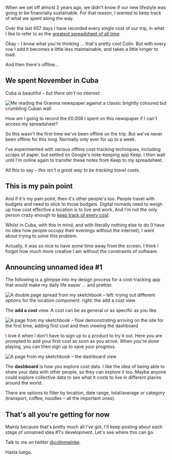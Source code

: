 When we set off almost 2 years ago, we didn't know if
our new lifestyle was going to be financially
sustainable. For that reason, I wanted to keep track of
what we spent along the way.

Over the last 657 days I have recorded every single cost of
our trip, in what I like to refer to as the [greatest
spreadsheet of all time](https://docs.google.com/spreadsheets/d/105Gj-PjuYujC-jr11yRII3QBdbLDnr1y3x_pZ4NwhiQ/edit?usp=sharing).

Okay – I know what you're thinking ... that's pretty cool
Colin. But with every row I add it becomes a little less
maintainable, and takes a little longer to load.

And then there's offline...

## We spent November in Cuba

Cuba is beautiful – *but there ain't no internet*.

![Me reading the Granma newspaper against a classic brightly
coloured but crumbling Cuban wall](/images/post/track-your-travel-costs-baracoa-granma.jpg)

How am I going to record the £0.008 I spent on this
newspaper if I can't access my spreadsheet?

So this wasn't the first time we've been offline on the trip.
But we've never been offline for this long. Normally only ever
for up to a week.

I've experimented with various offline cost-tracking
techniques, including scraps of paper, but settled on Google's
note-keeping app Keep. I then wait until I'm online again to
transfer these notes from Keep to my spreadsheet.

All this to say – *this isn't a great way to be tracking
travel costs*.

## This is my pain point

And if it's my pain point, then it's other people's too. People
travel with budgets and need to stick to those budgets.
Digital nomads need to weigh up how cost effective a location
is to live and work. And I'm not the only person crazy enough
to [keep track of every cost](http://www.neverendingfootsteps.com/2016/02/16/how-much-does-it-cost-to-travel-the-world-for-a-year-my-2015-expenses).

Whilst in Cuba, with this in mind, and with literally nothing
else to do (I have no idea how people occupy their evenings
without the internet), I went about trying to solve this
problem.

Actually, it was so nice to have some time away from the
screen. I think I forgot how much more creative I am without
the constraints of software.

## Announcing unnamed idea #1

The following is a glimpse into my design process for
a cost-tracking app that would make my daily life easier ...
and prettier.

![A double page spread from my sketchbook – left: trying out
different options for the location component. right: the add a
cost view](/images/post/track-your-travel-costs-add-a-cost.jpg)

The **add a cost** view. A cost can be as general or as
specific as you like.

![A page from my sketchbook – flow demonstrating arriving on
the site for the first time, adding first cost and then
viewing the dashboard](/images/post/track-your-travel-costs-workflow.jpg)

I love it when I don't have to sign up to a product to try
it out. Here you are prompted to add your first cost as soon
as you arrive. When you're done playing, you can then sign
up to save your progress.

![A page from my sketchbook – the dashboard view](/images/post/track-your-travel-costs-dashboard.jpg)

The **dashboard** is how you explore cost data. I like the
idea of being able to share your data with other people, so
they can explore it too. Maybe anyone could explore collective
data to see what it costs to live in different places around
the world.

There are options to filter by location, date range,
total/average or category (transport, coffee, noodles – all
the important ones).

## That's all you're getting for now

Mainly because that's pretty much all I've got. I'll keep
posting about each stage of unnamed idea #1's development.
Let's see where this can go.

Talk to me on twitter
[@colinmeinke](https://twitter.com/colinmeinke).

Hasta luego.
